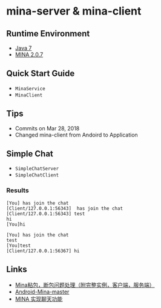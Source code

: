 # mina-server & mina-client

## Runtime Environment
- [Java 7](http://www.oracle.com/technetwork/java/javase/downloads/jdk7-downloads-1880260.html)
- [MINA 2.0.7](http://mina.apache.org/mina-project/downloads.html)

## Quick Start Guide
- `MinaService`
- `MinaClient`

## Tips
- Commits on Mar 28, 2018
- Changed mina-client from Andoird to Application

## Simple Chat
- `SimpleChatServer`
- `SimpleChatClient`

### Results
```
[You] has join the chat
[Client/127.0.0.1:56343]  has join the chat
[Client/127.0.0.1:56343] test
hi
[You]hi
```
```
[You] has join the chat
test
[You]test
[Client/127.0.0.1:56367] hi
```

## Links
- [Mina粘包，断包问题处理（附完整实例，客户端，服务端）](https://www.jianshu.com/p/9eb87f321eda)
- [Android-Mina-master](https://github.com/lb1207087645/Android-Mina-master)
- [MINA 实现聊天功能](https://waylau.com/mina-chat/)